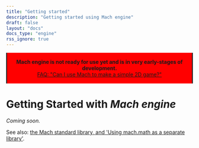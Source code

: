 ```yaml
---
title: "Getting started"
description: "Getting started using Mach engine"
draft: false
layout: "docs"
docs_type: "engine"
rss_ignore: true
---
```


<div class="color-bg" style="align-self: center;">
    <p style="max-width: 39rem; border-left: 2px solid black; border-right: 2px solid black; text-align: center; padding: 1rem; padding-top: 0; padding-bottom: 0; margin-top: 0; background: red; padding: 1rem;"><strong>Mach engine is not ready for use yet and is in very early-stages of development.</strong><br><a href="/about/faq/#can-i-use-mach-to-make-a-simple-2d-game">FAQ: "Can I use Mach to make a simple 2D game?"</a></p>
</div>

# Getting Started with _Mach engine_

_Coming soon._

See also: [the Mach standard library, and 'Using mach.math as a separate library'](../stdlib).

